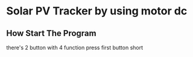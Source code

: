 # Solar PV Tracker by using motor dc
## How Start The Program
there's 2 button with 4 function 
press first button short 
